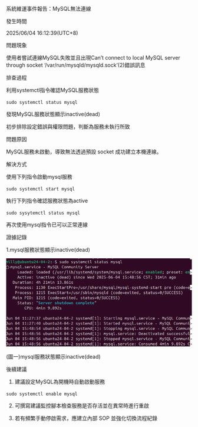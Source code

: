 系統維運事件報告：MySQL無法連線

發生時間

2025/06/04 16:12:39(UTC+8)


問題現象

使用者嘗試連線MySQL失敗並且出現Can’t connect to local MySQL server through socket ‘/var/run/mysqld/mysqld.sock’(2)錯誤訊息

排查過程

利用systemctl指令確認MySQL服務狀態

`sudo systemctl status mysql`

發現MySQL服務狀態顯示inactive(dead)

初步排除設定錯誤與權限問題，判斷為服務未執行所致


問題原因

MySQL服務未啟動，導致無法透過預設 socket 成功建立本機連線。


解決方式

使用下列指令啟動mysql服務

`sudo systemctl start mysql`

執行下列指令確認服務狀態為active

`sudo sysytemctl status mysql`

再次使用mysql指令已可以正常連線


證據記錄

1.mysql服務狀態顯示inactive(dead)

![mysql服務狀態顯示inactive(dead)](images/mysql_connect_failed.png)

(圖一)mysql服務狀態顯示inactive(dead)


後續建議

1. 建議設定MySQL為開機時自動啟動服務

 `sudo systemctl enable mysql`

2. 可撰寫建議監控腳本檢查服務是否存活並在異常時進行重啟 

3. 若有頻繁手動停啟需求，應建立內部 SOP 並強化切換流程紀錄